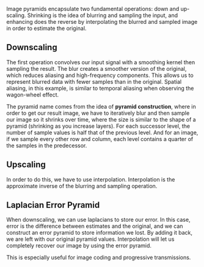 Image pyramids encapsulate two fundamental operations: down and up-scaling. Shrinking is the idea of blurring and sampling the input, and enhancing does the reverse by interpolating the blurred and sampled image in order to estimate the original. 

## Downscaling

The first operation convolves our input signal with a smoothing kernel then sampling the result. The blur creates a smoother version of the original, which reduces aliasing and high-frequency components. This allows us to represent blurred data with fewer samples than in the original. Spatial aliasing, in this example, is similar to temporal aliasing when observing the wagon-wheel effect. 

The pyramid name comes from the idea of **pyramid construction**, where in order to get our result image, we have to iteratively blur and then sample our image so it shrinks over time, where the size is similar to the shape of a pyramid (shrinking as you increase layers). For each successor level, the number of sample values is half that of the previous level. And for an image, if we sample every other row and column, each level contains a quarter of the samples in the predecessor. 

## Upscaling

In order to do this, we have to use interpolation. Interpolation is the approximate inverse of the blurring and sampling operation. 

## Laplacian Error Pyramid

When downscaling, we can use laplacians to store our error. In this case, error is the difference between estimates and the original, and we can construct an error pyramid to store information we lost. By adding it back, we are left with our original pyramid values. Interpolation will let us completely recover our image by using the error pyramid. 

This is especially useful for image coding and progressive transmissions. 